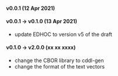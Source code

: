 #### v0.0.1 (12 Apr 2021)

#### v0.0.1 -> v0.1.0 (13 Apr 2021)
* update EDHOC to version v5 of the draft

#### v0.1.0 -> v2.0.0 (xx xx xxxx)
* change the CBOR library to cddl-gen
* change the format of the text vectors